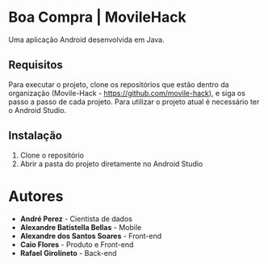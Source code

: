# Boa Compra | MovileHack

Uma aplicação Android desenvolvida em Java.

## Requisitos
Para executar o projeto, clone os repositórios que estão dentro da organização (Movile-Hack - https://github.com/movile-hack), e siga os passo a passo de cada projeto. Para utilizar o projeto atual é necessário ter o Android Studio.

## Instalação

1. Clone o repositório
2. Abrir a pasta do projeto diretamente no Android Studio

# Autores

- **André Perez** - Cientista de dados
- **Alexandre Batistella Bellas** - Mobile
- **Alexandre dos Santos Soares** - Front-end
- **Caio Flores** - Produto e Front-end
- **Rafael Girolineto** - Back-end
